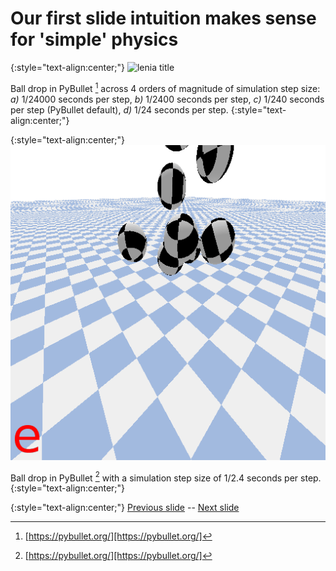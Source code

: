 
# Our first slide intuition makes sense for 'simple' physics

{:style="text-align:center;"}
![lenia title](https://raw.githubusercontent.com/riveSunder/yuca_docs/master/assets/consequential_step_size/step_size_ball_drop.gif)

Ball drop in PyBullet [^pybullet] across 4 orders of magnitude of simulation step size: *a)* 1/24000 seconds per step, *b)* 1/2400 seconds per step, *c)* 1/240 seconds per step (PyBullet default), *d)* 1/24 seconds per step.
{:style="text-align:center;"}

{:style="text-align:center;"}
![lenia title](https://raw.githubusercontent.com/riveSunder/yuca_docs/master/assets/consequential_step_size/too_big_step_size_ball_drop.gif)

Ball drop in PyBullet [^pybullet] with a simulation step size of 1/2.4 seconds per step.
{:style="text-align:center;"}

{:style="text-align:center;"}
[Previous slide](https://rivesunder.github.io/yuca/ss_slide_003a.md) -- [Next slide](https://rivesunder.github.io/yuca/ss_slide_004)

[^pybullet]: [https://pybullet.org/][https://pybullet.org/]

